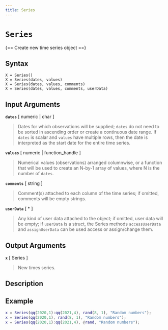 ```yaml
---
title: Series
---
```


# `Series`

{== Create new time series object ==}


## Syntax

    X = Series()
    X = Series(dates, values)
    X = Series(dates, values, comments)
    X = Series(dates, values, comments, userData)


## Input Arguments

__`dates`__ [ numeric | char ] 
> 
> Dates for which observations will be supplied; `dates` do not need to be
> sorted in ascending order or create a continuous date range. If `dates`
> is scalar and `values` have multiple rows, then the date is interpreted
> as the start date for the entire time series.
> 

__`values`__ [ numeric | function_handle ] 
> 
> Numerical values (observations) arranged columnwise, or a function that
> will be used to create an N-by-1 array of values, where N is the number
> of `dates`.
> 

__`comments`__ [ string ] 
> 
> Comment(s) attached to each column of the time series; if omitted,
> comments will be empty strings.
> 

__`userData`__ [ * ] 
> 
> Any kind of user data attached to the object; if omitted, user data will
> be empty; if `userData` is a struct, the Series methods `accessUserData`
> and `assignUserData` can be used access or assign/change them.
> 

## Output Arguments

__`x`__ [ Series ] 
> 
> New times series.
> 

## Description


## Example

```matlab
x = Series(qq(2020,1):qq(2021,4), rand(8, 1), "Random numbers");
x = Series(qq(2020,1), rand(8, 1), "Random numbers");
x = Series(qq(2020,1):qq(2021,4), @rand, "Random numbers");
```

